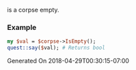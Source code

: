 is a corpse empty.
### Example

```perl
my $val = $corpse->IsEmpty();
quest::say($val); # Returns bool
```


Generated On 2018-04-29T00:30:15-07:00